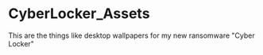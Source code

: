 # CyberLocker_Assets
This are the things like desktop wallpapers for my new ransomware "Cyber Locker"
